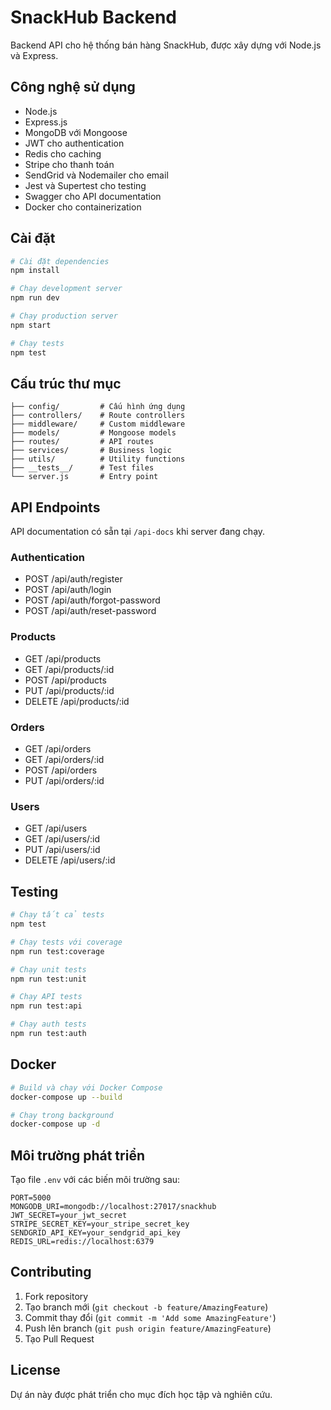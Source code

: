 # SnackHub Backend

Backend API cho hệ thống bán hàng SnackHub, được xây dựng với Node.js và Express.

## Công nghệ sử dụng

- Node.js
- Express.js
- MongoDB với Mongoose
- JWT cho authentication
- Redis cho caching
- Stripe cho thanh toán
- SendGrid và Nodemailer cho email
- Jest và Supertest cho testing
- Swagger cho API documentation
- Docker cho containerization

## Cài đặt

```bash
# Cài đặt dependencies
npm install

# Chạy development server
npm run dev

# Chạy production server
npm start

# Chạy tests
npm test
```

## Cấu trúc thư mục

```
├── config/         # Cấu hình ứng dụng
├── controllers/    # Route controllers
├── middleware/     # Custom middleware
├── models/         # Mongoose models
├── routes/         # API routes
├── services/       # Business logic
├── utils/          # Utility functions
├── __tests__/      # Test files
└── server.js       # Entry point
```

## API Endpoints

API documentation có sẵn tại `/api-docs` khi server đang chạy.

### Authentication
- POST /api/auth/register
- POST /api/auth/login
- POST /api/auth/forgot-password
- POST /api/auth/reset-password

### Products
- GET /api/products
- GET /api/products/:id
- POST /api/products
- PUT /api/products/:id
- DELETE /api/products/:id

### Orders
- GET /api/orders
- GET /api/orders/:id
- POST /api/orders
- PUT /api/orders/:id

### Users
- GET /api/users
- GET /api/users/:id
- PUT /api/users/:id
- DELETE /api/users/:id

## Testing

```bash
# Chạy tất cả tests
npm test

# Chạy tests với coverage
npm run test:coverage

# Chạy unit tests
npm run test:unit

# Chạy API tests
npm run test:api

# Chạy auth tests
npm run test:auth
```

## Docker

```bash
# Build và chạy với Docker Compose
docker-compose up --build

# Chạy trong background
docker-compose up -d
```

## Môi trường phát triển

Tạo file `.env` với các biến môi trường sau:

```
PORT=5000
MONGODB_URI=mongodb://localhost:27017/snackhub
JWT_SECRET=your_jwt_secret
STRIPE_SECRET_KEY=your_stripe_secret_key
SENDGRID_API_KEY=your_sendgrid_api_key
REDIS_URL=redis://localhost:6379
```

## Contributing

1. Fork repository
2. Tạo branch mới (`git checkout -b feature/AmazingFeature`)
3. Commit thay đổi (`git commit -m 'Add some AmazingFeature'`)
4. Push lên branch (`git push origin feature/AmazingFeature`)
5. Tạo Pull Request

## License

Dự án này được phát triển cho mục đích học tập và nghiên cứu. 
